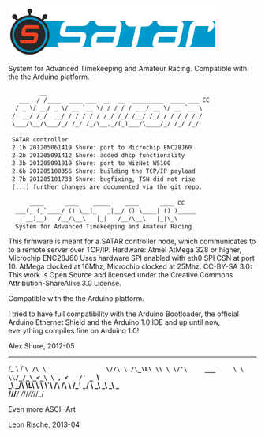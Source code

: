 ![IMG](Graphics/SatarServerRuby_gui/SatarServer_header.png)

System for Advanced Timekeeping and Amateur Racing.
Compatible with the the Arduino platform. 
```
         __                                            
   ___  / /____  ____ ___  __  __  _________  ____ ___ CC
  / _ \/ __/ _ \/ __ `__ \/ / / / / ___/ __ \/ __ `__ \
 /  __/ /_/  __/ / / / / / /_/ /_/ /__/ /_/ / / / / / /
 \___/\__/\___/_/ /_/ /_/\__,_/(_)___/\____/_/ /_/ /_/ 

 SATAR controller
 2.1b 201205061419 Shure: port to Microchip ENC28J60
 2.2b 201205091412 Shure: added dhcp functionality
 2.3b 201205091919 Shure: port to WizNet W5100
 2.6b 201205100356 Shure: building the TCP/IP payload
 2.7b 201205101733 Shure: bugfixing, TSN did not rise
 (...) further changes are documented via the git repo.
 
      ____      ____    _____    ____      ____ CC 
  ___(_ (_`____/ () \__|_   _|__/ () \____| () )_____   
    .__)__)   /__/\__\   |_|   /__/\__\   |_|\_\
  System for Advanced Timekeeping and Amateur Racing.
```
 This firmware is meant for a SATAR controller node, which
 communicates to to a remote server over TCP/IP.
 Hardware: Atmel AtMega 328 or higher, Microchip ENC28J60
 Uses hardware SPI enabled with eth0 SPI CSN at port 10.
 AtMega clocked at 16Mhz, Microchip clocked at 25Mhz.
 CC-BY-SA 3.0: This work is Open Source and licensed under
 the Creative Commons Attribution-ShareAlike 3.0 License.
 
 Compatible with the the Arduino platform.

 I tried to have full compatibility with the Arduino Bootloader,
 the official Arduino Ethernet Shield and the Arduino 1.0 IDE
 and up until now, everything compiles fine on Arduino 1.0!

 Alex Shure, 2012-05 

 ___      __    __                 
/\_ \   /'__`\ /\ \                
\//\ \ /\_\L\ \\ \ \/'\     ___    
  \ \ \\/_/_\_<_\ \ , <   /' _ `\  
   \_\ \_/\ \L\ \\ \ \\`\ /\ \/\ \ 
   /\____\ \____/ \ \_\ \_\ \_\ \_\
   \/____/\/___/   \/_/\/_/\/_/\/_/

Even more ASCII-Art

Leon Rische, 2013-04
